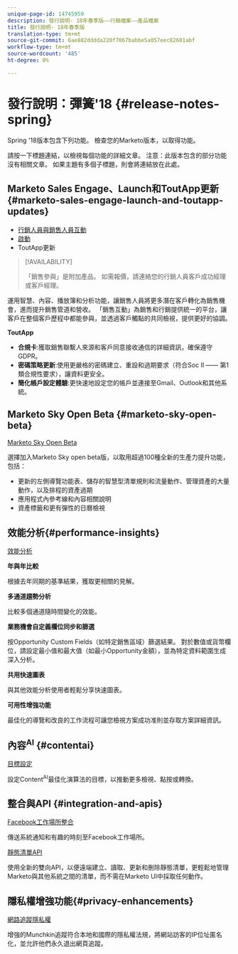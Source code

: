 ```yaml
---
unique-page-id: 14745959
description: 發行說明- 18年春季版——行銷檔案——產品檔案
title: 發行說明- 18年春季版
translation-type: tm+mt
source-git-commit: 6ae882dddda220f7067babbe5a057eec82601abf
workflow-type: tm+mt
source-wordcount: '485'
ht-degree: 0%

---
```



# 發行說明：彈簧&#39;18 {#release-notes-spring}

Spring &#39;18版本包含下列功能。 檢查您的Marketo版本，以取得功能。

請按一下標題連結，以檢視每個功能的詳細文章。 注意：此版本包含的部分功能沒有相關文章。 如果主題有多個子標題，則會將連結放在此處。

## Marketo Sales Engage、Launch和ToutApp更新{#marketo-sales-engage-launch-and-toutapp-updates}

* [行銷人員與銷售人員互動](/help/marketo/product-docs/marketo-sales-connect/getting-started/sales-connect-overview.md)
* [啟動](/help/marketo/product-docs/marketo-sales-connect/getting-started/sales-connect-overview.md)
* ToutApp更新

>[!AVAILABILITY]
>
>「銷售參與」是附加產品。 如需報價，請連絡您的行銷人員客戶成功經理或客戶經理。

運用智慧、內容、播放簿和分析功能，讓銷售人員將更多潛在客戶轉化為銷售機會，進而提升銷售管道和營收。 「銷售互動」為銷售和行銷提供統一的平台，讓客戶在整個客戶歷程中都能參與，並透過客戶觸點的共同檢視，提供更好的協調。

**ToutApp**

* **合規卡**:獲取銷售聯繫人來源和客戶同意接收通信的詳細資訊，確保遵守GDPR。
* **密碼策略更新**:使用更嚴格的密碼建立、重設和過期要求（符合Soc II —— 第1類合規性要求），讓資料更安全。
* **簡化帳戶設定體驗**:更快速地設定您的帳戶並連接至Gmail、Outlook和其他系統。

## Marketo Sky Open Beta {#marketo-sky-open-beta}

[Marketo Sky Open Beta](https://help.marketo.com/hc/en-us)

選擇加入Marketo Sky open beta版，以取用超過100種全新的生產力提升功能，包括：

* 更新的左側導覽功能表、儲存的智慧型清單規則和流量動作、管理資產的大量動作，以及排程的資產過期
* 應用程式內參考線和內容相關說明
* 資產標籤和更有彈性的日曆檢視

## 效能分析{#performance-insights}

[效能分析](/help/marketo/product-docs/reporting/performance-insights/performance-insights-overview.md)

**年與年比較**

根據去年同期的基準結果，獲取更相關的見解。

**多通道趨勢分析**

比較多個通道隨時間變化的效能。

**業務機會自定義欄位同步和篩選**

按Opportunity Custom Fields（如特定銷售區域）篩選結果。 對於數值或貨幣欄位，請設定最小值和最大值（如最小Opportunity金額），並為特定資料範圍生成深入分析。

**共用快速圖表**

與其他效能分析使用者輕鬆分享快速圖表。

**可用性增強功能**

最佳化的導覽和改良的工作流程可讓您檢視方案成功准則並存取方案詳細資訊。

## 內容<sup>AI</sup> {#contentai}

[目標設定](/help/marketo/product-docs/predictive-content/getting-started/algorithm-goal-settings.md)

設定Content<sup>AI</sup>最佳化演算法的目標，以推動更多檢視、點按或轉換。

## 整合與API {#integration-and-apis}

[Facebook工作場所整合](/help/marketo/product-docs/administration/additional-integrations/add-workplace-by-facebook-as-a-launchpoint-service.md)

傳送系統通知和有趣的時刻至Facebook工作場所。

[靜態清單API](https://developers.marketo.com/rest-api/assets/static-lists/)

使用全新的雙向API，以便遠端建立、讀取、更新和刪除靜態清單，更輕鬆地管理Marketo與其他系統之間的清單，而不需在Marketo UI中採取任何動作。

## 隱私權增強功能{#privacy-enhancements}

[網路追蹤隱私權](https://developers.marketo.com/javascript-api/lead-tracking/)

增強的Munchkin追蹤符合本地和國際的隱私權法規，將網站訪客的IP位址匿名化，並允許他們永久退出網頁追蹤。
